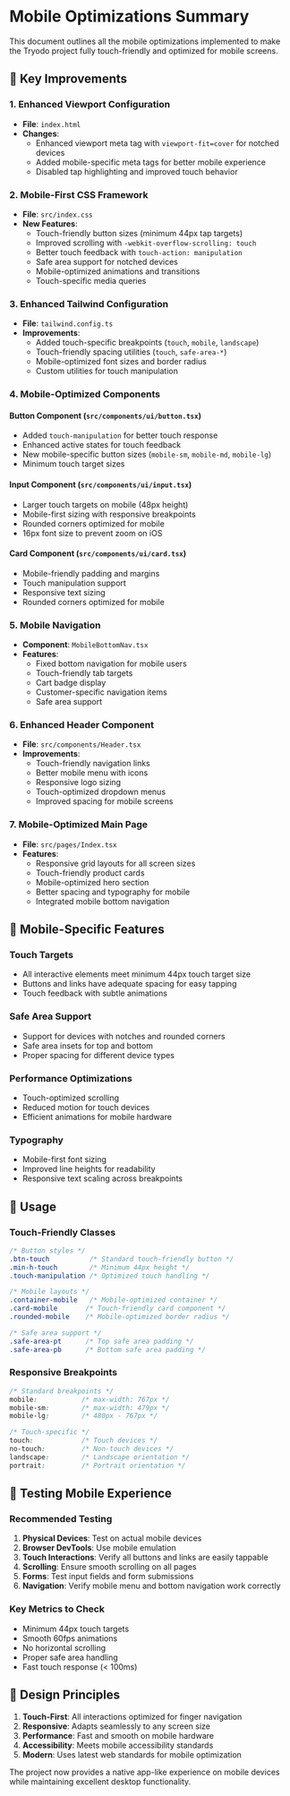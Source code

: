 # Mobile Optimizations Summary

This document outlines all the mobile optimizations implemented to make the Tryodo project fully touch-friendly and optimized for mobile screens.

## 🎯 Key Improvements

### 1. Enhanced Viewport Configuration
- **File**: `index.html`
- **Changes**: 
  - Enhanced viewport meta tag with `viewport-fit=cover` for notched devices
  - Added mobile-specific meta tags for better mobile experience
  - Disabled tap highlighting and improved touch behavior

### 2. Mobile-First CSS Framework
- **File**: `src/index.css`
- **New Features**:
  - Touch-friendly button sizes (minimum 44px tap targets)
  - Improved scrolling with `-webkit-overflow-scrolling: touch`
  - Better touch feedback with `touch-action: manipulation`
  - Safe area support for notched devices
  - Mobile-optimized animations and transitions
  - Touch-specific media queries

### 3. Enhanced Tailwind Configuration
- **File**: `tailwind.config.ts`
- **Improvements**:
  - Added touch-specific breakpoints (`touch`, `mobile`, `landscape`)
  - Touch-friendly spacing utilities (`touch`, `safe-area-*`)
  - Mobile-optimized font sizes and border radius
  - Custom utilities for touch manipulation

### 4. Mobile-Optimized Components

#### Button Component (`src/components/ui/button.tsx`)
- Added `touch-manipulation` for better touch response
- Enhanced active states for touch feedback
- New mobile-specific button sizes (`mobile-sm`, `mobile-md`, `mobile-lg`)
- Minimum touch target sizes

#### Input Component (`src/components/ui/input.tsx`)
- Larger touch targets on mobile (48px height)
- Mobile-first sizing with responsive breakpoints
- Rounded corners optimized for mobile
- 16px font size to prevent zoom on iOS

#### Card Component (`src/components/ui/card.tsx`)
- Mobile-friendly padding and margins
- Touch manipulation support
- Responsive text sizing
- Rounded corners optimized for mobile

### 5. Mobile Navigation
- **Component**: `MobileBottomNav.tsx`
- **Features**:
  - Fixed bottom navigation for mobile users
  - Touch-friendly tab targets
  - Cart badge display
  - Customer-specific navigation items
  - Safe area support

### 6. Enhanced Header Component
- **File**: `src/components/Header.tsx`
- **Improvements**:
  - Touch-friendly navigation links
  - Better mobile menu with icons
  - Responsive logo sizing
  - Touch-optimized dropdown menus
  - Improved spacing for mobile screens

### 7. Mobile-Optimized Main Page
- **File**: `src/pages/Index.tsx`
- **Features**:
  - Responsive grid layouts for all screen sizes
  - Touch-friendly product cards
  - Mobile-optimized hero section
  - Better spacing and typography for mobile
  - Integrated mobile bottom navigation

## 📱 Mobile-Specific Features

### Touch Targets
- All interactive elements meet minimum 44px touch target size
- Buttons and links have adequate spacing for easy tapping
- Touch feedback with subtle animations

### Safe Area Support
- Support for devices with notches and rounded corners
- Safe area insets for top and bottom
- Proper spacing for different device types

### Performance Optimizations
- Touch-optimized scrolling
- Reduced motion for touch devices
- Efficient animations for mobile hardware

### Typography
- Mobile-first font sizing
- Improved line heights for readability
- Responsive text scaling across breakpoints

## 🔧 Usage

### Touch-Friendly Classes
```css
/* Button styles */
.btn-touch          /* Standard touch-friendly button */
.min-h-touch        /* Minimum 44px height */
.touch-manipulation /* Optimized touch handling */

/* Mobile layouts */
.container-mobile   /* Mobile-optimized container */
.card-mobile       /* Touch-friendly card component */
.rounded-mobile    /* Mobile-optimized border radius */

/* Safe area support */
.safe-area-pt      /* Top safe area padding */
.safe-area-pb      /* Bottom safe area padding */
```

### Responsive Breakpoints
```css
/* Standard breakpoints */
mobile:           /* max-width: 767px */
mobile-sm:        /* max-width: 479px */
mobile-lg:        /* 480px - 767px */

/* Touch-specific */
touch:            /* Touch devices */
no-touch:         /* Non-touch devices */
landscape:        /* Landscape orientation */
portrait:         /* Portrait orientation */
```

## 🚀 Testing Mobile Experience

### Recommended Testing
1. **Physical Devices**: Test on actual mobile devices
2. **Browser DevTools**: Use mobile emulation
3. **Touch Interactions**: Verify all buttons and links are easily tappable
4. **Scrolling**: Ensure smooth scrolling on all pages
5. **Forms**: Test input fields and form submissions
6. **Navigation**: Verify mobile menu and bottom navigation work correctly

### Key Metrics to Check
- Minimum 44px touch targets
- Smooth 60fps animations
- No horizontal scrolling
- Proper safe area handling
- Fast touch response (< 100ms)

## 🎨 Design Principles

1. **Touch-First**: All interactions optimized for finger navigation
2. **Responsive**: Adapts seamlessly to any screen size
3. **Performance**: Fast and smooth on mobile hardware
4. **Accessibility**: Meets mobile accessibility standards
5. **Modern**: Uses latest web standards for mobile optimization

The project now provides a native app-like experience on mobile devices while maintaining excellent desktop functionality. 